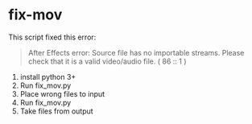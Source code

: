 # fix-mov
This script fixed this error:

>After Effects error: Source file has no importable streams. Please check that it is a valid video/audio file. ( 86 :: 1 )

1. install python 3+
2. Run fix_mov.py
3. Place wrong files to input
4. Run fix_mov.py
5. Take files from output
